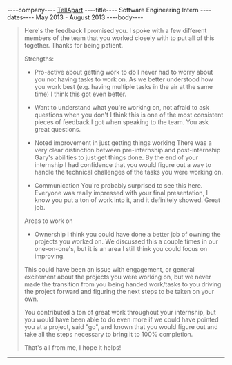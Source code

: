 ----company----
<a href="http://www.tellapart.com/">TellApart</a>
----title----
Software Engineering Intern
----dates----
May 2013 - August 2013
----body----
> Here's the feedback I promised you. I spoke with a few different members of the team that you worked closely with to put all of this together. Thanks for being patient.
>
> Strengths:
> - Pro-active about getting work to do
> I never had to worry about you not having tasks to work on. As we better understood how you work best (e.g. having multiple tasks in the air at the same time) I think this got even better.
>
> - Want to understand what you're working on, not afraid to ask questions when you don't
> I think this is one of the most consistent pieces of feedback I got when speaking to the team. You ask great questions.
>
> - Noted improvement in just getting things working
> There was a very clear distinction between pre-internship and post-internship Gary's abilities to just get things done. By the end of your internship I had confidence that you would figure out a way to handle the technical challenges of the tasks you were working on. 
>
> - Communication
> You're probably surprised to see this here. Everyone was really impressed with your final presentation, I know you put a ton of work into it, and it definitely showed. Great job.   
>
> Areas to work on 
> - Ownership
> I think you could have done a better job of owning the projects you worked on. We discussed this a couple times in our one-on-one's, but it is an area I still think you could focus on improving.  
>
> This could have been an issue with engagement, or general excitement about the projects you were working on, but we never made the transition from you being handed work/tasks to you driving the project forward and figuring the next steps to be taken on your own.
>
> You contributed a ton of great work throughout your internship, but you would have been able to do even more if we could have pointed you at a project, said "go", and known that you would figure out and take all the steps necessary to bring it to 100% completion.
>
> That's all from me, I hope it helps!
--------